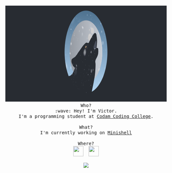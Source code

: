 <p align="center">
	<img height="300" src="wolf.png"><br>
	<samp>
		Who?
		<br>:wave: Hey! I'm Victor.
		<br>I'm a programming student at <a href="https://www.codam.nl">Codam Coding College</a>.
		<br><br>
		What?
		<br>I'm currently working on <a href="https://github.com/abeaugustijn/minishell">Minishell</a>
		<br><br>
		Where?
		<br>
		<a href="https://www.linkedin.com/in/victortennekes/"><img style="margin-right:0.5em" height="32" width="32" src="https://cdn.jsdelivr.net/npm/simple-icons@v3/icons/linkedin.svg"></a>
		<a href="https://www.instagram.com/victortennekes"><img height="32" width="32" src="https://cdn.jsdelivr.net/npm/simple-icons@v3/icons/instagram.svg"></a>
		<br><br>
		<img src="https://github-readme-stats.codestackr.vercel.app/api?username=VictorTennekes&show_icons=true&hide_border=true%22">
	</samp>
</p>
